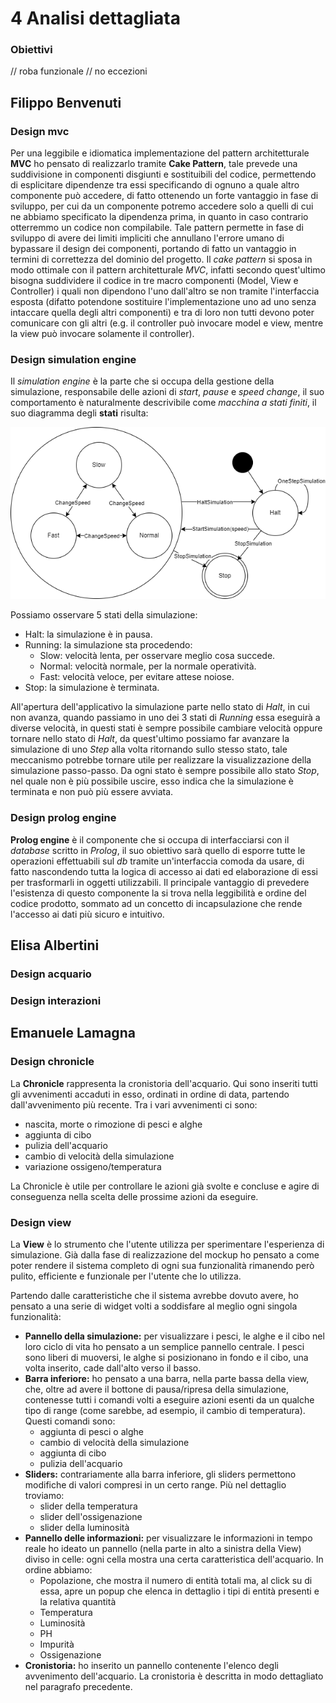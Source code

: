 # 4 Analisi dettagliata

### Obiettivi
// roba funzionale
// no eccezioni

## Filippo Benvenuti

### Design mvc
Per una leggibile e idiomatica implementazione del pattern architetturale **MVC** ho pensato di realizzarlo tramite **Cake Pattern**, tale prevede una suddivisione in componenti disgiunti e sostituibili del codice, permettendo di esplicitare dipendenze tra essi specificando di ognuno a quale altro componente può accedere, di fatto ottenendo un forte vantaggio in fase di sviluppo, per cui da un componente potremo accedere solo a quelli di cui ne abbiamo specificato la dipendenza prima, in quanto in caso contrario otterremmo un codice non compilabile.
Tale pattern permette in fase di sviluppo di avere dei limiti impliciti che annullano l'errore umano di bypassare il design dei componenti, portando di fatto un vantaggio in termini di correttezza del dominio del progetto.
Il *cake pattern* si sposa in modo ottimale con il pattern architetturale *MVC*, infatti secondo quest'ultimo bisogna suddividere il codice in tre macro componenti (Model, View e Controller) i quali non dipendono l'uno dall'altro se non tramite l'interfaccia esposta (difatto potendone sostituire l'implementazione uno ad uno senza intaccare quella degli altri componenti) e tra di loro non tutti devono poter comunicare con gli altri (e.g. il controller può invocare model e view, mentre la view può invocare solamente il controller).

### Design simulation engine
Il *simulation engine* è la parte che si occupa della gestione della simulazione, responsabile delle azioni di *start*, *pause* e *speed change*, il suo comportamento è naturalmente descrivibile come *macchina a stati finiti*, il suo diagramma degli **stati** risulta:

![simEngineState](img/sim_engine_state.png)

Possiamo osservare 5 stati della simulazione:
- Halt: la simulazione è in pausa.
- Running: la simulazione sta procedendo:
  - Slow: velocità lenta, per osservare meglio cosa succede.
  - Normal: velocità normale, per la normale operatività.
  - Fast: velocità veloce, per evitare attese noiose.
- Stop: la simulazione è terminata.

All'apertura dell'applicativo la simulazione parte nello stato di *Halt*, in cui non avanza, quando passiamo in uno dei 3 stati di *Running* essa eseguirà a diverse velocità, in questi stati è sempre possibile cambiare velocità oppure tornare nello stato di *Halt*, da quest'ultimo possiamo far avanzare la simulazione di uno *Step* alla volta ritornando sullo stesso stato, tale meccanismo potrebbe tornare utile per realizzare la visualizzazione della simulazione passo-passo.
Da ogni stato è sempre possibile allo stato *Stop*, nel quale non è più possibile uscire, esso indica che la simulazione è terminata e non può più essere avviata.

### Design prolog engine
**Prolog engine** è il componente che si occupa di interfacciarsi con il *database* scritto in *Prolog*, il suo obiettivo sarà quello di esporre tutte le operazioni effettuabili sul *db* tramite un'interfaccia comoda da usare, di fatto nascondendo tutta la logica di accesso ai dati ed elaborazione di essi per trasformarli in oggetti utilizzabili.
Il principale vantaggio di prevedere l'esistenza di questo componente la si trova nella leggibilità e ordine del codice prodotto, sommato ad un concetto di incapsulazione che rende l'accesso ai dati più sicuro e intuitivo.

## Elisa Albertini

### Design acquario

### Design interazioni

## Emanuele Lamagna

### Design chronicle
La **Chronicle** rappresenta la cronistoria dell'acquario. Qui sono inseriti tutti gli avvenimenti accaduti in esso, ordinati in ordine di data, partendo dall'avvenimento più recente. Tra i vari avvenimenti ci sono:
- nascita, morte o rimozione di pesci e alghe
- aggiunta di cibo
- pulizia dell'acquario
- cambio di velocità della simulazione
- variazione ossigeno/temperatura

La Chronicle è utile per controllare le azioni già svolte e concluse e agire di conseguenza nella scelta delle prossime azioni da eseguire.

### Design view
La **View** è lo strumento che l'utente utilizza per sperimentare l'esperienza di simulazione. Già dalla fase di realizzazione del mockup ho pensato a come poter rendere il sistema completo di ogni sua funzionalità rimanendo però pulito, efficiente e funzionale per l'utente che lo utilizza.

Partendo dalle caratteristiche che il sistema avrebbe dovuto avere, ho pensato a una serie di widget volti a soddisfare al meglio ogni singola funzionalità:

- **Pannello della simulazione:** per visualizzare i pesci, le alghe e il cibo nel loro ciclo di vita ho pensato a un semplice pannello centrale.
  I pesci sono liberi di muoversi, le alghe si posizionano in fondo e il cibo, una volta inserito, cade dall'alto verso il basso.
- **Barra inferiore:** ho pensato a una barra, nella parte bassa della view, che, oltre ad avere il bottone di pausa/ripresa della simulazione, contenesse tutti i comandi volti a eseguire azioni esenti da un qualche tipo di range (come sarebbe, ad esempio, il cambio di temperatura).
  Questi comandi sono:
  - aggiunta di pesci o alghe
  - cambio di velocità della simulazione
  - aggiunta di cibo
  - pulizia dell'acquario
- **Sliders:** contrariamente alla barra inferiore, gli sliders permettono modifiche di valori compresi in un certo range. Più nel dettaglio troviamo:
  - slider della temperatura
  - slider dell'ossigenazione
  - slider della luminosità
- **Pannello delle informazioni:** per visualizzare le informazioni in tempo reale ho ideato un pannello (nella parte in alto a sinistra della View) diviso in celle: ogni cella mostra una certa caratteristica dell'acquario. In ordine abbiamo:
  - Popolazione, che mostra il numero di entità totali ma, al click su di essa, apre un popup che elenca in dettaglio i tipi di entità presenti e la relativa quantità
  - Temperatura
  - Luminosità
  - PH
  - Impurità
  - Ossigenazione
- **Cronistoria:** ho inserito un pannello contenente l'elenco degli avvenimento dell'acquario. La cronistoria è descritta in modo dettagliato nel paragrafo precedente.